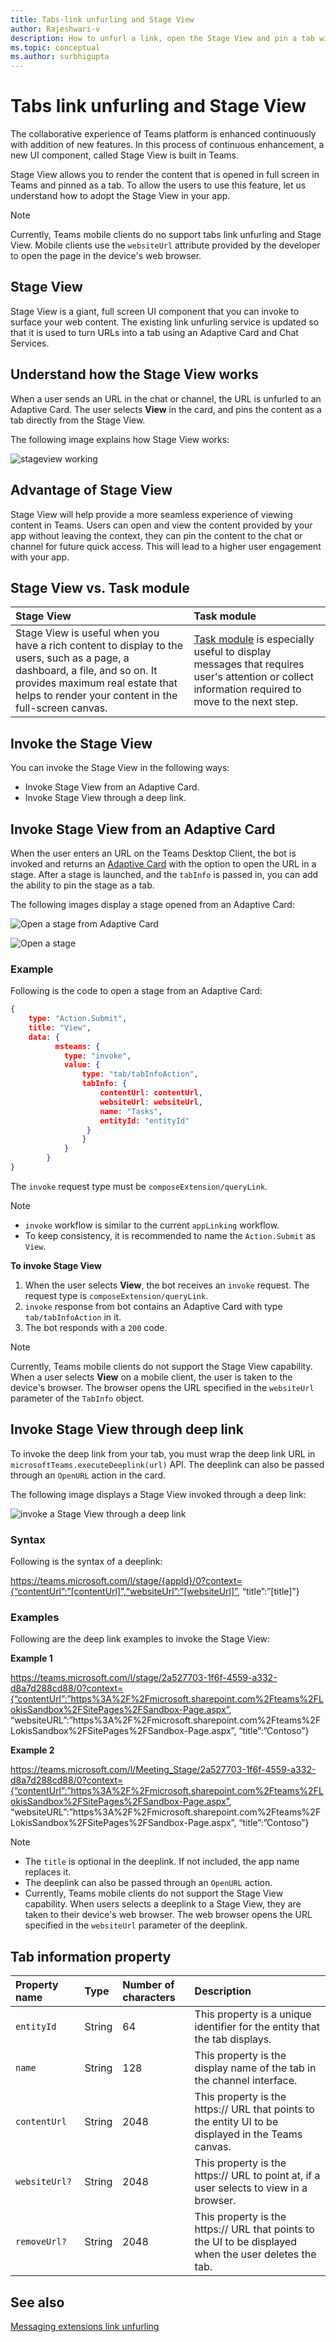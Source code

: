 ```yaml
---
title: Tabs-link unfurling and Stage View
author: Rajeshwari-v
description: How to unfurl a link, open the Stage View and pin a tab with Microsoft Teams app.  
ms.topic: conceptual
ms.author: surbhigupta
---
```


# Tabs link unfurling and Stage View

The collaborative experience of Teams platform is enhanced continuously with addition of new features. In this process of continuous enhancement, a new UI component, called Stage View is built in Teams. 

Stage View allows you to render the content that is opened in full screen in Teams and pinned as a tab. To allow the users to use this feature, let us understand how to adopt the Stage View in your app.
 
> [!NOTE]
 > Currently, Teams mobile clients do no support tabs link unfurling and Stage View. Mobile clients use the `websiteUrl` attribute provided by the developer to open the page in the device's web browser.

## Stage View

Stage View is a giant, full screen UI component that you can invoke to surface your web content. The existing link unfurling service is updated so that it is used to turn URLs into a tab using an Adaptive Card and Chat Services. 

## Understand how the Stage View works

When a user sends an URL in the chat or channel, the URL is unfurled to an Adaptive Card. The user selects **View** in the card, and pins the content as a tab directly from the Stage View.

The following image explains how Stage View works:

![stageview working](~/assets/images/tabs/stage-view-working.png)

## Advantage of Stage View

Stage View will help provide a more seamless experience of viewing content in Teams. Users can open and view the content provided by your app without leaving the context, they can pin the content to the chat or channel for future quick access. This will lead to a higher user engagement with your app.

##  Stage View vs. Task module

|Stage View|Task module|
|:-----------|:-----------|
|Stage View is useful when you have a rich content to display to the users, such as a page, a dashboard, a file, and so on. It provides  maximum real estate that helps to render your content in the full-screen canvas.|[Task module](../task-modules-and-cards/task-modules/task-modules-tabs.md) is especially useful to display messages that requires user's attention or collect information required to move to the next step.|
  
## Invoke the Stage View

You can invoke the Stage View in the following  ways: 

* Invoke Stage View from an Adaptive Card.
* Invoke Stage View through a deep link.

## Invoke Stage View from an Adaptive Card

When the user enters an URL on the Teams Desktop Client, the bot is invoked and returns an [Adaptive Card](../task-modules-and-cards/cards/cards-actions.md) with the option to open the URL in a stage. After a stage is launched, and the `tabInfo` is passed in, you can add the ability to pin the stage as a tab.  

The following images display a stage opened from an Adaptive Card:

![Open a stage from Adaptive Card](~/assets/images/tab-images/open-stage-from-adaptive-card1.png)  

![Open a stage](~/assets/images/tab-images/open-stage-from-adaptive-card2.png)

### Example 

Following is the code to open a stage from an  Adaptive Card:

```json
{
    type: "Action.Submit",
    title: "View",
    data: {
          msteams: {
            type: "invoke",
            value: {
                type: "tab/tabInfoAction",
                tabInfo: {
                    contentUrl: contentUrl,
                    websiteUrl: websiteUrl,
                    name: "Tasks",
                    entityId: "entityId"
                 }
                }
            }
        }
} 
```

The `invoke` request type must be `composeExtension/queryLink`. 

> [!NOTE]
> * `invoke` workflow is similar to the current `appLinking` workflow. 
> * To keep consistency, it is recommended to name the `Action.Submit` as `View`.


**To invoke Stage View**

1. When the user selects **View**, the bot receives an `invoke` request. The request type is `composeExtension/queryLink`.
1. `invoke` response from bot contains an Adaptive Card with type `tab/tabInfoAction` in it.
1. The bot responds with a `200` code.

> [!NOTE]
> Currently, Teams mobile clients do not support the Stage View capability. When a user selects  **View** on a mobile client, the user is taken to the device's browser. The browser opens the URL specified in the `websiteUrl` parameter of the `TabInfo` object.

## Invoke Stage View through deep link

To invoke the deep link from your tab, you must wrap the deep link URL in `microsoftTeams.executeDeeplink(url)` API. The deeplink can also be passed through an `OpenURL` action in the card.

The following image displays a Stage View invoked through a deep link:

![invoke a Stage View through a deep link](~/assets/images/tab-images/invoke-stage-view-through-deep-link.png)

### Syntax 

Following is the syntax of a deeplink:  

https://teams.microsoft.com/l/stage/{appId}/0?context={“contentUrl”:”[contentUrl]”,“websiteUrl”:”[websiteUrl]”, “title”:”[title]”}

### Examples

Following are the deep link examples to invoke the Stage View:

**Example 1**

https://teams.microsoft.com/l/stage/2a527703-1f6f-4559-a332-d8a7d288cd88/0?context={“contentUrl”:”https%3A%2F%2Fmicrosoft.sharepoint.com%2Fteams%2FLokisSandbox%2FSitePages%2FSandbox-Page.aspx”, “websiteURL”:”https%3A%2F%2Fmicrosoft.sharepoint.com%2Fteams%2FLokisSandbox%2FSitePages%2FSandbox-Page.aspx”, “title”:”Contoso”}

**Example 2**

https://teams.microsoft.com/l/Meeting_Stage/2a527703-1f6f-4559-a332-d8a7d288cd88/0?context={“contentUrl”:”https%3A%2F%2Fmicrosoft.sharepoint.com%2Fteams%2FLokisSandbox%2FSitePages%2FSandbox-Page.aspx”, “websiteURL”:”https%3A%2F%2Fmicrosoft.sharepoint.com%2Fteams%2FLokisSandbox%2FSitePages%2FSandbox-Page.aspx”, “title”:”Contoso”}

> [!NOTE]
> * The `title` is optional in the deeplink. If not included, the app name replaces it. 
> * The deeplink can also be passed through  an `OpenURL` action.
> * Currently, Teams mobile clients do not support the Stage View capability. When users selects a deeplink to a Stage View, they are taken to their device's web browser. The web browser opens the URL specified in the `websiteUrl` parameter of the deeplink.

## Tab information property

| Property name | Type | Number of characters | Description |
|:-----------|:---------|:------------|:-----------------------|
| `entityId` | String | 64 | This property is a  unique identifier for the entity that the tab displays. |
| `name` | String | 128 | This property is the display name of the tab in the channel interface. |
| `contentUrl` | String | 2048 | This property is the https:// URL that points to the entity UI to be displayed in the Teams canvas. |
| `websiteUrl?` | String | 2048 | This property is the https:// URL to point at, if a user selects to view in a browser. |
| `removeUrl?` | String | 2048 | This property is the https:// URL that points to the UI to be displayed when the user deletes the tab. |

## See also

[Messaging extensions link unfurling](~/messaging-extensions/how-to/link-unfurling.md)


